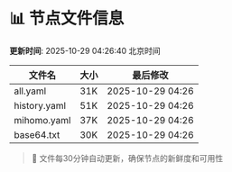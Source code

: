 # 📊 节点文件信息

**更新时间**: 2025-10-29 04:26:40 北京时间

| 文件名 | 大小 | 最后修改 |
|--------|------|----------|
| all.yaml | 31K | 2025-10-29 04:26 |
| history.yaml | 51K | 2025-10-29 04:26 |
| mihomo.yaml | 37K | 2025-10-29 04:26 |
| base64.txt | 30K | 2025-10-29 04:26 |

> 🔄 文件每30分钟自动更新，确保节点的新鲜度和可用性
